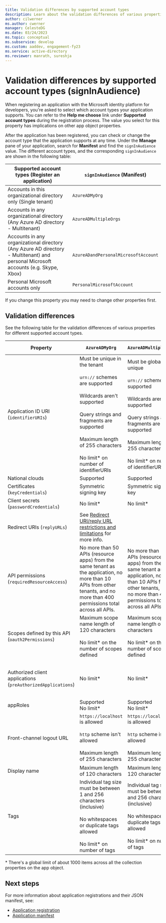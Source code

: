 ```yaml
---
title: Validation differences by supported account types
description: Learn about the validation differences of various properties for different supported account types when registering your app with the Microsoft identity platform.
author: cilwerner
ms.author: cwerner
manager: CelesteDG
ms.date: 03/24/2023
ms.topic: conceptual
ms.subservice: develop
ms.custom: aaddev, engagement-fy23
ms.service: active-directory
ms.reviewer: manrath, sureshja
---
```


# Validation differences by supported account types (signInAudience)

When registering an application with the Microsoft identity platform for developers, you're asked to select which account types your application supports. You can refer to the **Help me choose** link under **Supported account types** during the registration process. The value you select for this property has implications on other app object properties.

After the application has been registered, you can check or change the account type that the application supports at any time. Under the **Manage** pane of your application, search for **Manifest** and find the `signInAudience` value. The different account types, and the corresponding `signInAudience` are shown in the following table:

| Supported account types (Register an application) | `signInAudience` (Manifest) |
|---------------------------------------------------|-----------------------------|
| Accounts in this organizational directory only (Single tenant) | `AzureADMyOrg` |
| Accounts in any organizational directory (Any Azure AD directory - Multitenant) | `AzureADMultipleOrgs` |
| Accounts in any organizational directory (Any Azure AD directory - Multitenant) and personal Microsoft accounts (e.g. Skype, Xbox) | `AzureADandPersonalMicrosoftAccount` |
| Personal Microsoft accounts only | `PersonalMicrosoftAccount` |

If you change this property you may need to change other properties first. 

## Validation differences

See the following table for the validation differences of various properties for different supported account types.

| Property | `AzureADMyOrg`  | `AzureADMultipleOrgs` | `AzureADandPersonalMicrosoftAccount` and `PersonalMicrosoftAccount`  |
| -------- | --------------- | --------------------- | -------------------------------------------------------------------- |
| Application ID URI (`identifierURIs`)    | Must be unique in the tenant <br><br> `urn://` schemes are supported <br><br> Wildcards aren't supported <br><br> Query strings and fragments are supported <br><br> Maximum length of 255 characters <br><br> No limit\* on number of identifierURIs                                           | Must be globally unique <br><br> `urn://` schemes are supported <br><br> Wildcards aren't supported <br><br> Query strings and fragments are supported <br><br> Maximum length of 255 characters <br><br> No limit\* on number of identifierURIs                                                                                        | Must be globally unique <br><br> `urn://` schemes aren't supported <br><br> Wildcards, fragments, and query strings aren't supported <br><br> Maximum length of 120 characters <br><br> Maximum of 50 identifierURIs |
| National clouds                             | Supported                 | Supported                | Not supported                          |
| Certificates (`keyCredentials`)             | Symmetric signing key     | Symmetric signing key    | Encryption and asymmetric signing key  |
| Client secrets (`passwordCredentials`)      | No limit\*                | No limit\*               | If liveSDK is enabled: Maximum of two client secrets  |
| Redirect URIs (`replyURLs`)                 | See [Redirect URI/reply URL restrictions and limitations](reply-url.md) for more info.  |  |   |
| API permissions (`requiredResourceAccess`)  | No more than 50 APIs (resource apps) from the same tenant as the application, no more than 10 APIs from other tenants, and no more than 400 permissions total across all APIs.   | No more than 50 APIs (resource apps) from the same tenant as the application, no more than 10 APIs from other tenants, and no more than 400 permissions total across all APIs.   | Maximum of 50 resources per application and 30 permissions per resource (for example, Microsoft Graph). Total limit of 200 per application (resources x permissions).   |
| Scopes defined by this API (`oauth2Permissions`)             | Maximum scope name length of 120 characters <br><br> No limit\* on the number of scopes defined       | Maximum scope name length of 120 characters <br><br> No limit\* on the number of scopes defined    | Maximum scope name length of 40 characters <br><br> Maximum of 100 scopes defined     |
| Authorized client applications (`preAuthorizedApplications`) | No limit\*  | No limit\*    | Total maximum of 500 <br><br> Maximum of 100 client apps defined <br><br> Maximum of 30 scopes defined per client  |
| appRoles      | Supported <br> No limit\*   | Supported <br> No limit\* | Not supported |
| Front-channel logout URL      | `https://localhost` is allowed <br><br> `http` scheme isn't allowed <br><br> Maximum length of 255 characters  | `https://localhost` is allowed <br><br> `http` scheme isn't allowed <br><br> Maximum length of 255 characters  | `https://localhost` is allowed, `http://localhost` fails <br><br> `http` scheme isn't allowed <br><br> Maximum length of 255 characters <br><br> Wildcards aren't supported                                            |
| Display name    | Maximum length of 120 characters  | Maximum length of 120 characters  | Maximum length of 90 characters  |
| Tags            | Individual tag size must be between 1 and 256 characters (inclusive) <br><br> No whitespaces or duplicate tags allowed <br><br> No limit\* on number of tags  | Individual tag size must be between 1 and 256 characters (inclusive) <br><br> No whitespaces or duplicate tags allowed <br><br> No limit\* on number of tags  | Individual tag size must be between 1 and 256 characters (inclusive) <br><br> No whitespaces or duplicate tags allowed <br><br> No limit\* on number of tags   |

\* There's a global limit of about 1000 items across all the collection properties on the app object.

## Next steps

For more information about application registrations and their JSON manifest, see:

- [Application registration](app-objects-and-service-principals.md)
- [Application manifest](reference-app-manifest.md)
